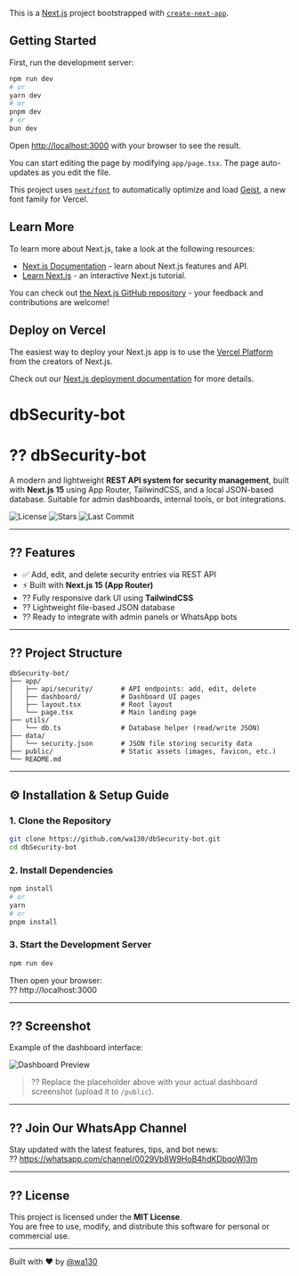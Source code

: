 This is a [Next.js](https://nextjs.org) project bootstrapped with [`create-next-app`](https://nextjs.org/docs/app/api-reference/cli/create-next-app).

## Getting Started

First, run the development server:

```bash
npm run dev
# or
yarn dev
# or
pnpm dev
# or
bun dev
```

Open [http://localhost:3000](http://localhost:3000) with your browser to see the result.

You can start editing the page by modifying `app/page.tsx`. The page auto-updates as you edit the file.

This project uses [`next/font`](https://nextjs.org/docs/app/building-your-application/optimizing/fonts) to automatically optimize and load [Geist](https://vercel.com/font), a new font family for Vercel.

## Learn More

To learn more about Next.js, take a look at the following resources:

- [Next.js Documentation](https://nextjs.org/docs) - learn about Next.js features and API.
- [Learn Next.js](https://nextjs.org/learn) - an interactive Next.js tutorial.

You can check out [the Next.js GitHub repository](https://github.com/vercel/next.js) - your feedback and contributions are welcome!

## Deploy on Vercel

The easiest way to deploy your Next.js app is to use the [Vercel Platform](https://vercel.com/new?utm_medium=default-template&filter=next.js&utm_source=create-next-app&utm_campaign=create-next-app-readme) from the creators of Next.js.

Check out our [Next.js deployment documentation](https://nextjs.org/docs/app/building-your-application/deploying) for more details.
# dbSecurity-bot
# ?? dbSecurity-bot

A modern and lightweight **REST API system for security management**, built with **Next.js 15** using App Router, TailwindCSS, and a local JSON-based database. Suitable for admin dashboards, internal tools, or bot integrations.

![License](https://img.shields.io/github/license/wa130/dbSecurity-bot?style=for-the-badge)
![Stars](https://img.shields.io/github/stars/wa130/dbSecurity-bot?style=for-the-badge)
![Last Commit](https://img.shields.io/github/last-commit/wa130/dbSecurity-bot?style=for-the-badge)

---

## ?? Features

- ✅ Add, edit, and delete security entries via REST API  
- ⚡ Built with **Next.js 15 (App Router)**  
- ?? Fully responsive dark UI using **TailwindCSS**  
- ?? Lightweight file-based JSON database  
- ?? Ready to integrate with admin panels or WhatsApp bots  

---

## ?? Project Structure

```
dbSecurity-bot/
├── app/
│   ├── api/security/       # API endpoints: add, edit, delete
│   ├── dashboard/          # Dashboard UI pages
│   ├── layout.tsx          # Root layout
│   └── page.tsx            # Main landing page
├── utils/
│   └── db.ts               # Database helper (read/write JSON)
├── data/
│   └── security.json       # JSON file storing security data
├── public/                 # Static assets (images, favicon, etc.)
└── README.md
```

---

## ⚙️ Installation & Setup Guide

### 1. Clone the Repository

```bash
git clone https://github.com/wa130/dbSecurity-bot.git
cd dbSecurity-bot
```

### 2. Install Dependencies

```bash
npm install
# or
yarn
# or
pnpm install
```

### 3. Start the Development Server

```bash
npm run dev
```

Then open your browser:  
?? http://localhost:3000

---

## ??️ Screenshot

Example of the dashboard interface:

![Dashboard Preview](https://via.placeholder.com/1000x600?text=Preview+Dashboard+dbSecurity-bot)

> ?? Replace the placeholder above with your actual dashboard screenshot (upload it to `/public`).

---

## ?? Join Our WhatsApp Channel

Stay updated with the latest features, tips, and bot news:  
?? https://whatsapp.com/channel/0029Vb8W9HoB4hdKDbqoWI3m

---

## ?? License

This project is licensed under the **MIT License**.  
You are free to use, modify, and distribute this software for personal or commercial use.

---

Built with ❤️ by [@wa130](https://github.com/wa130)
